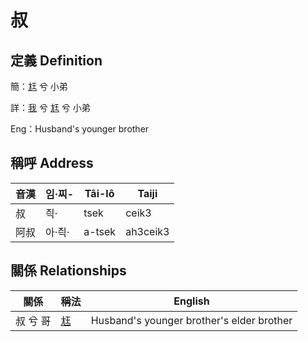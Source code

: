 # 叔
## 定義 Definition
簡：[尪](member17.md) 兮 小弟

詳：[我](member1.md) 兮 [尪](member17.md) 兮 小弟

Eng：Husband's younger brother

## 稱呼 Address

音漢 | 임·찌- | Tâi-lô | Taiji
--- | --- | --- | --- 
叔 | 즥· | tsek | ceik3 
阿叔 | 아·즥· | a-tsek | ah3ceik3 


## 關係 Relationships

關係 | 稱法 | English
--- | --- | --- 
叔 兮 哥 | [尪](member17.md) | Husband's younger brother's elder brother
